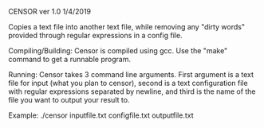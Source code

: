 CENSOR ver 1.0 1/4/2019

Copies a text file into another text file, while removing any "dirty words" provided through regular expressions in a config file.

Compiling/Building:
Censor is compiled using gcc. Use the "make" command to get a runnable program.

Running:
Censor takes 3 command line arguments. First argument is a text file for input (what you plan to censor), second is a text configuration file with regular expressions separated by newline, and third is the name of the file you want to output your result to.

Example:
./censor inputfile.txt configfile.txt outputfile.txt
